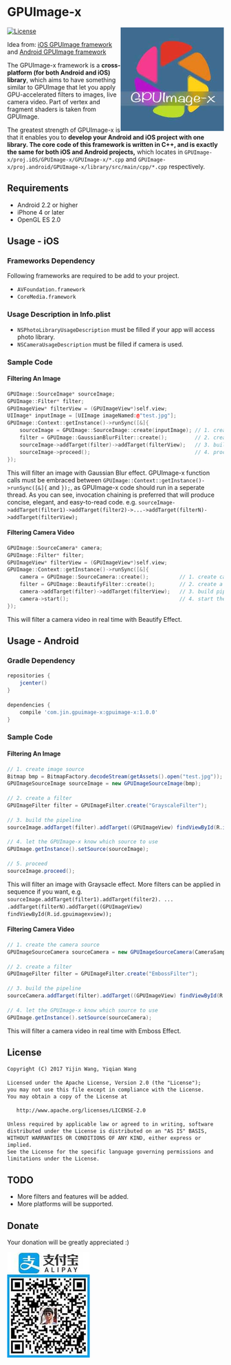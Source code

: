# GPUImage-x

<div style="float: right"><img src="https://github.com/wangyijin/raw/blob/master/icon_240.jpg" /></div>

[![License](https://img.shields.io/badge/license-Apache%202-blue.svg)](https://www.apache.org/licenses/LICENSE-2.0)

Idea from: [iOS GPUImage framework](https://github.com/BradLarson/GPUImage) and [Android GPUImage framework](https://github.com/CyberAgent/android-gpuimage)

The GPUImage-x framework is a **cross-platform (for both Android and iOS) library**, which aims to have something similar to GPUImage that let you apply GPU-accelerated filters to images, live camera video. Part of vertex and fragment shaders is taken from GPUImage. 

The greatest strength of GPUImage-x is that it enables you to **develop your Android and iOS project with one library. The core code of this framework is written in C++, and is exactly the same for both iOS and Android projects,** which locates in `GPUImage-x/proj.iOS/GPUImage-x/GPUImage-x/*.cpp` and `GPUImage-x/proj.android/GPUImage-x/library/src/main/cpp/*.cpp` respectively.

## Requirements
- Android 2.2 or higher 
- iPhone 4 or later
- OpenGL ES 2.0

## Usage - iOS

### Frameworks Dependency
Following frameworks are required to be add to your project.
- `AVFoundation.framework`
- `CoreMedia.framework`

### Usage Description in Info.plist
- `NSPhotoLibraryUsageDescription` must be filled if your app will access photo library.
- `NSCameraUsageDescription` must be filled if camera is used.

### Sample Code

#### Filtering An Image

```c++
GPUImage::SourceImage* sourceImage;
GPUImage::Filter* filter;
GPUImageView* filterView = (GPUImageView*)self.view;
UIImage* inputImage = [UIImage imageNamed:@"test.jpg"];
GPUImage::Context::getInstance()->runSync([&]{
    sourceImage = GPUImage::SourceImage::create(inputImage); // 1. create image source
    filter = GPUImage::GaussianBlurFilter::create();         // 2. create a filter
    sourceImage->addTarget(filter)->addTarget(filterView);   // 3. build pipeline
    sourceImage->proceed();                                  // 4. proceed
});
```

This will filter an image with Gaussian Blur effect. GPUImage-x function calls must be embraced between `GPUImage::Context::getInstance()->runSync([&]{` and `});`, as GPUImage-x code should run in a seperate thread. As you can see, invocation chaining is preferred that will produce concise, elegant, and easy-to-read code. e.g. `sourceImage->addTarget(filter1)->addTarget(filter2)->...->addTarget(filterN)->addTarget(filterView);`

#### Filtering Camera Video

```c++
GPUImage::SourceCamera* camera;
GPUImage::Filter* filter;
GPUImageView* filterView = (GPUImageView*)self.view;
GPUImage::Context::getInstance()->runSync([&]{
    camera = GPUImage::SourceCamera::create();          // 1. create camera source
    filter = GPUImage::BeautifyFilter::create();        // 2. create a filter
    camera->addTarget(filter)->addTarget(filterView);   // 3. build pipeline
    camera->start();                                    // 4. start the camera and proceed
});
```

This will filter a camera video in real time with Beautify Effect.

## Usage - Android

### Gradle Dependency

```groovy
repositories {
    jcenter()
}

dependencies {
    compile 'com.jin.gpuimage-x:gpuimage-x:1.0.0'
}
```

### Sample Code

#### Filtering An Image

```java
// 1. create image source
Bitmap bmp = BitmapFactory.decodeStream(getAssets().open("test.jpg"));
GPUImageSourceImage sourceImage = new GPUImageSourceImage(bmp);   

// 2. create a filter
GPUImageFilter filter = GPUImageFilter.create("GrayscaleFilter");

// 3. build the pipeline
sourceImage.addTarget(filter).addTarget((GPUImageView) findViewById(R.id.gpuimagexview));

// 4. let the GPUImage-x know which source to use
GPUImage.getInstance().setSource(sourceImage);

// 5. proceed
sourceImage.proceed();
```

This will filter an image with Graysacle effect. More filters can be applied in sequence if you want, e.g. `sourceImage.addTarget(filter1).addTarget(filter2). ... .addTarget(filterN).addTarget((GPUImageView) findViewById(R.id.gpuimagexview));`

#### Filtering Camera Video

```java
// 1. create the camera source
GPUImageSourceCamera sourceCamera = new GPUImageSourceCamera(CameraSampleActivity.this);

// 2. create a filter
GPUImageFilter filter = GPUImageFilter.create("EmbossFilter");

// 3. build the pipeline
sourceCamera.addTarget(filter).addTarget((GPUImageView) findViewById(R.id.gpuimagexview));

// 4. let the GPUImage-x know which source to use
GPUImage.getInstance().setSource(sourceCamera);
```

This will filter a camera video in real time with Emboss Effect.

## License
    Copyright (C) 2017 Yijin Wang, Yiqian Wang

    Licensed under the Apache License, Version 2.0 (the "License");
    you may not use this file except in compliance with the License.
    You may obtain a copy of the License at

       http://www.apache.org/licenses/LICENSE-2.0

    Unless required by applicable law or agreed to in writing, software
    distributed under the License is distributed on an "AS IS" BASIS,
    WITHOUT WARRANTIES OR CONDITIONS OF ANY KIND, either express or implied.
    See the License for the specific language governing permissions and
    limitations under the License.

## TODO
- More filters and features will be added. 
- More platforms will be supported.

## Donate
Your donation will be greatly appreciated :)

![Alipay](https://github.com/wangyijin/raw/blob/master/alipay.jpg?raw=true "alipay")
